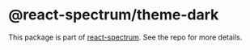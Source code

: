 # @react-spectrum/theme-dark

This package is part of [react-spectrum](https://github.com/watheia/spectrum). See the repo for more details.
